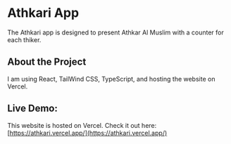 # Athkari App

The Athkari app is designed to present Athkar Al Muslim with a counter for each thiker.

## About the Project

I am using React, TailWind CSS, TypeScript, and hosting the website on Vercel.

## Live Demo:

This website is hosted on Vercel. Check it out here: [https://athkari.vercel.app/](https://athkari.vercel.app/)
